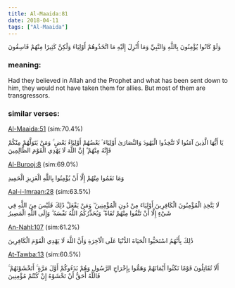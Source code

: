 ```yaml
---
title: Al-Maaida:81
date: 2018-04-11
tags: ["Al-Maaida"]
---
```

وَلَوْ كَانُوا يُؤْمِنُونَ بِاللَّهِ وَالنَّبِيِّ وَمَا أُنْزِلَ إِلَيْهِ مَا اتَّخَذُوهُمْ أَوْلِيَاءَ وَلَٰكِنَّ كَثِيرًا مِنْهُمْ فَاسِقُونَ
### meaning: 
Had they believed in Allah and the Prophet and what has been sent down to him, they would not have taken them for allies. But most of them are transgressors.
### similar verses: 

[Al-Maaida:51](/5/51) (sim:70.4%)

يَا أَيُّهَا الَّذِينَ آمَنُوا لَا تَتَّخِذُوا الْيَهُودَ وَالنَّصَارَىٰ أَوْلِيَاءَ ۘ بَعْضُهُمْ أَوْلِيَاءُ بَعْضٍ ۚ وَمَنْ يَتَوَلَّهُمْ مِنْكُمْ فَإِنَّهُ مِنْهُمْ ۗ إِنَّ اللَّهَ لَا يَهْدِي الْقَوْمَ الظَّالِمِينَ

[Al-Burooj:8](/85/8) (sim:69.0%)

وَمَا نَقَمُوا مِنْهُمْ إِلَّا أَنْ يُؤْمِنُوا بِاللَّهِ الْعَزِيزِ الْحَمِيدِ

[Aal-i-Imraan:28](/3/28) (sim:63.5%)

لَا يَتَّخِذِ الْمُؤْمِنُونَ الْكَافِرِينَ أَوْلِيَاءَ مِنْ دُونِ الْمُؤْمِنِينَ ۖ وَمَنْ يَفْعَلْ ذَٰلِكَ فَلَيْسَ مِنَ اللَّهِ فِي شَيْءٍ إِلَّا أَنْ تَتَّقُوا مِنْهُمْ تُقَاةً ۗ وَيُحَذِّرُكُمُ اللَّهُ نَفْسَهُ ۗ وَإِلَى اللَّهِ الْمَصِيرُ

[An-Nahl:107](/16/107) (sim:61.2%)

ذَٰلِكَ بِأَنَّهُمُ اسْتَحَبُّوا الْحَيَاةَ الدُّنْيَا عَلَى الْآخِرَةِ وَأَنَّ اللَّهَ لَا يَهْدِي الْقَوْمَ الْكَافِرِينَ

[At-Tawba:13](/9/13) (sim:60.5%)

أَلَا تُقَاتِلُونَ قَوْمًا نَكَثُوا أَيْمَانَهُمْ وَهَمُّوا بِإِخْرَاجِ الرَّسُولِ وَهُمْ بَدَءُوكُمْ أَوَّلَ مَرَّةٍ ۚ أَتَخْشَوْنَهُمْ ۚ فَاللَّهُ أَحَقُّ أَنْ تَخْشَوْهُ إِنْ كُنْتُمْ مُؤْمِنِينَ
